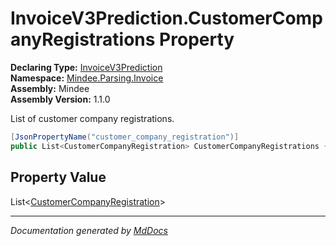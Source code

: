 ﻿<!--  
  <auto-generated>   
    The contents of this file were generated by a tool.  
    Changes to this file may be list if the file is regenerated  
  </auto-generated>   
-->

# InvoiceV3Prediction.CustomerCompanyRegistrations Property

**Declaring Type:** [InvoiceV3Prediction](../index.md)  
**Namespace:** [Mindee.Parsing.Invoice](../../index.md)  
**Assembly:** Mindee  
**Assembly Version:** 1.1.0

List of customer company registrations.

```csharp
[JsonPropertyName("customer_company_registration")]
public List<CustomerCompanyRegistration> CustomerCompanyRegistrations { get; set; }
```

## Property Value

List\<[CustomerCompanyRegistration](../../CustomerCompanyRegistration/index.md)\>

___

*Documentation generated by [MdDocs](https://github.com/ap0llo/mddocs)*
